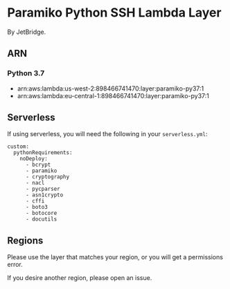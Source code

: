 # Paramiko Python SSH Lambda Layer
By JetBridge.

## ARN
### Python 3.7
- arn:aws:lambda:us-west-2:898466741470:layer:paramiko-py37:1
- arn:aws:lambda:eu-central-1:898466741470:layer:paramiko-py37:1


## Serverless
If using serverless, you will need the following in your `serverless.yml`:
```
custom:
  pythonRequirements:
    noDeploy:
      - bcrypt
      - paramiko
      - cryptography
      - nacl
      - pycparser
      - asn1crypto
      - cffi
      - boto3
      - botocore
      - docutils
```

## Regions
Please use the layer that matches your region, or you will get a permissions error.

If you desire another region, please open an issue.
